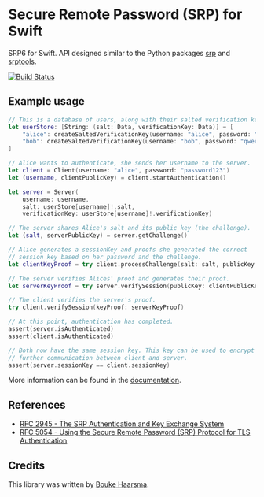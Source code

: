 Secure Remote Password (SRP) for Swift
======================================

SRP6 for Swift. API designed similar to the Python packages [srp][2] and [srptools][3].

[![Build Status](https://travis-ci.org/Bouke/SRP.svg?branch=master)](https://travis-ci.org/Bouke/SRP)

## Example usage

```swift
// This is a database of users, along with their salted verification keys
let userStore: [String: (salt: Data, verificationKey: Data)] = [
    "alice": createSaltedVerificationKey(username: "alice", password: "password123"),
    "bob": createSaltedVerificationKey(username: "bob", password: "qwerty12345"),
]

// Alice wants to authenticate, she sends her username to the server.
let client = Client(username: "alice", password: "password123")
let (username, clientPublicKey) = client.startAuthentication()

let server = Server(
    username: username,
    salt: userStore[username]!.salt,
    verificationKey: userStore[username]!.verificationKey)

// The server shares Alice's salt and its public key (the challenge).
let (salt, serverPublicKey) = server.getChallenge()

// Alice generates a sessionKey and proofs she generated the correct
// session key based on her password and the challenge.
let clientKeyProof = try client.processChallenge(salt: salt, publicKey: serverPublicKey)

// The server verifies Alices' proof and generates their proof.
let serverKeyProof = try server.verifySession(publicKey: clientPublicKey, keyProof: clientKeyProof)

// The client verifies the server's proof.
try client.verifySession(keyProof: serverKeyProof)

// At this point, authentication has completed.
assert(server.isAuthenticated)
assert(client.isAuthenticated)

// Both now have the same session key. This key can be used to encrypt
// further communication between client and server.
assert(server.sessionKey == client.sessionKey)
```

More information can be found in the [documentation](http://boukehaarsma.nl/SRP).

## References

* [RFC 2945 - The SRP Authentication and Key Exchange System][0]
* [RFC 5054 - Using the Secure Remote Password (SRP) Protocol for TLS Authentication][1]

## Credits

This library was written by [Bouke Haarsma][4].

[0]: https://tools.ietf.org/html/rfc2945
[1]: https://tools.ietf.org/html/rfc5054
[2]: https://pypi.python.org/pypi/srp
[3]: https://pypi.python.org/pypi/srptools
[4]: https://twitter.com/BoukeHaarsma

